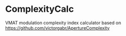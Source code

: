 # ComplexityCalc

VMAT modulation complexity index calculator based on https://github.com/victorgabr/ApertureComplexity
